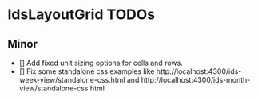 # IdsLayoutGrid TODOs

## Minor

- [] Add fixed unit sizing options for cells and rows.
- [] Fix some standalone css examples like http://localhost:4300/ids-week-view/standalone-css.html and http://localhost:4300/ids-month-view/standalone-css.html
